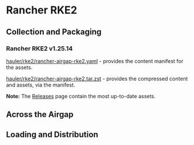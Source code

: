 # Rancher RKE2

## Collection and Packaging

### Rancher RKE2 v1.25.14

[hauler/rke2/rancher-airgap-rke2.yaml](https://rancher-airgap.s3.amazonaws.com/v1.4.3/hauler/rke2/rancher-airgap-rke2.yaml) - provides the content manifest for the assets.

[hauler/rke2/rancher-airgap-rke2.tar.zst](https://rancher-airgap.s3.amazonaws.com/v1.4.3/hauler/rke2/rancher-airgap-rke2.tar.zst) - provides the compressed content and assets, via the manifest.

**Note:** The [Releases](https://github.com/zackbradys/rancher-airgap/releases) page contain the most up-to-date assets.

## Across the Airgap

## Loading and Distribution